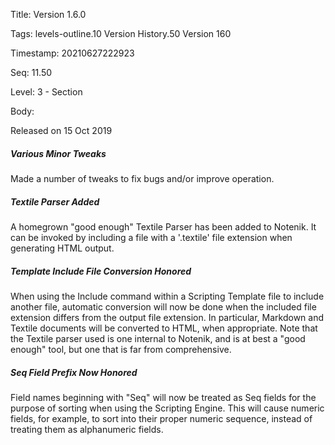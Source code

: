 Title:  Version 1.6.0

Tags:   levels-outline.10 Version History.50 Version 160

Timestamp: 20210627222923

Seq:    11.50

Level:  3 - Section

Body: 

Released on 15 Oct 2019
 
##### Various Minor Tweaks

Made a number of tweaks to fix bugs and/or improve operation. 

 
##### Textile Parser Added

A homegrown "good enough" Textile Parser has been added to Notenik. It can be invoked by including a file with a '.textile' file extension when generating HTML output. 

 
##### Template Include File Conversion Honored

When using the Include command within a Scripting Template file to include another file, automatic conversion will now be done when the included file extension differs from the output file extension. In particular, Markdown and Textile documents will be converted to HTML, when appropriate. Note that the Textile parser used is one internal to Notenik, and is at best a "good enough" tool, but one that is far from comprehensive. 

 
##### Seq Field Prefix Now Honored

Field names beginning with "Seq" will now be treated as Seq fields for the purpose of sorting when using the Scripting Engine. This will cause numeric fields, for example, to sort into their proper numeric sequence, instead of treating them as alphanumeric fields.
